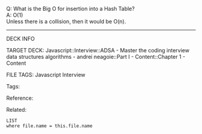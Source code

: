 Q: What is the Big O for insertion into a Hash Table?  
A: O(1)  
Unless there is a collision, then it would be O(n).
<!--ID: 1690027055055-->

---

DECK INFO

TARGET DECK: Javascript::Interview::ADSA - Master the coding interview data structures algorithms - andrei neagoie::Part I - Content::Chapter 1 - Content

FILE TAGS: Javascript Interview

Tags:

Reference:

Related:

```dataview
LIST
where file.name = this.file.name
```
